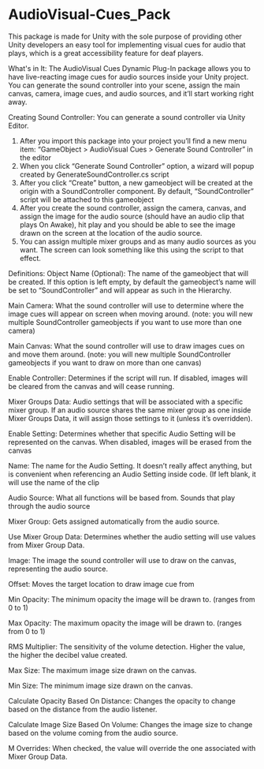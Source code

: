 # AudioVisual-Cues_Pack
This package is made for Unity with the sole purpose of providing other Unity developers an easy tool for implementing visual cues for audio that plays, which is a great accessibility feature for deaf players.

What's in It:
The AudioVisual Cues Dynamic Plug-In package allows you to have live-reacting image cues for audio sources inside your Unity project. 
You can generate the sound controller into your scene, assign the main canvas, camera, image cues, and audio sources, and it’ll start working right away.

Creating Sound Controller:
You can generate a sound controller via Unity Editor.
1.	After you import this package into your project you’ll find a new menu item: “GameObject > AudioVisual Cues > Generate Sound Controller” in the editor
2.	When you click “Generate Sound Controller” option, a wizard will popup created by GenerateSoundController.cs script
3.	After you click “Create” button, a new gameobject will be created at the origin with a SoundController component. By default, “SoundController” script will be attached to this gameobject
4.  After you create the sound controller, assign the camera, canvas, and assign the image for the audio source
(should have an audio clip that plays On Awake), hit play and you should be able to see the image drawn on the screen at the location of the audio source.
5.	You can assign multiple mixer groups and as many audio sources as you want. The screen can look something like this using the script to that effect.

Definitions:
Object Name (Optional): The name of the gameobject that will be created. If this option is left empty, by default the gameobject’s name will be set to “SoundController” and will appear as such in the Hierarchy.

Main Camera: What the sound controller will use to determine where the image cues will appear on screen when moving around. (note: you will new multiple SoundController gameobjects if you want to use more than one camera)

Main Canvas: What the sound controller will use to draw images cues on and move them around. (note: you will new multiple SoundController gameobjects if you want to draw on more than one canvas)

Enable Controller: Determines if the script will run. If disabled, images will be cleared from the canvas and will cease running.

Mixer Groups Data: Audio settings that will be associated with a specific mixer group. If an audio source shares the same mixer group as one inside Mixer Groups Data, it will assign those settings to it (unless it’s overridden).

Enable Setting: Determines whether that specific Audio Setting will be represented on the canvas. When disabled, images will be erased from the canvas

Name: The name for the Audio Setting. It doesn’t really affect anything, but is convenient when referencing an Audio Setting inside code. (If left blank, it will use the name of the clip

Audio Source: What all functions will be based from. Sounds that play through the audio source

Mixer Group: Gets assigned automatically from the audio source.

Use Mixer Group Data: Determines whether the audio setting will use values from Mixer Group Data.

Image: The image the sound controller will use to draw on the canvas, representing the audio source.

Offset: Moves the target location to draw image cue from

Min Opacity: The minimum opacity the image will be drawn to. (ranges from 0 to 1)

Max Opacity: The maximum opacity the image will be drawn to. (ranges from 0 to 1)

RMS Multiplier: The sensitivity of the volume detection. Higher the value, the higher the decibel value created.

Max Size: The maximum image size drawn on the canvas.

Min Size: The minimum image size drawn on the canvas.

Calculate Opacity Based On Distance: Changes the opacity to change based on the distance from the audio listener.

Calculate Image Size Based On Volume: Changes the image size to change based on the volume coming from the audio source.

M Overrides: When checked, the value will override the one associated with Mixer Group Data.
